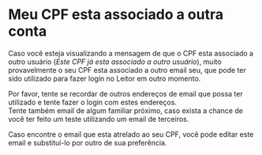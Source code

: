 # Meu CPF esta associado a outra conta

Caso você esteja visualizando a mensagem de que o CPF esta associado a outro usuário (_Este CPF já esta associado a outro usuário_), muito provavelmente o seu CPF esta associado a outro email seu, que pode ter sido utilizado para fazer login no Leitor em outro momento.

Por favor, tente se recordar de outros endereços de email que possa ter utilizado e tente fazer o login com estes endereços.\
Tente também email de algum familiar próximo, caso exista a chance de você ter feito um teste utilizando um email de terceiros.

Caso encontre o email que esta atrelado ao seu CPF, você pode editar este email e substituí-lo por outro de sua preferência.
